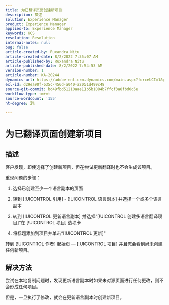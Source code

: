 ```yaml
---
title: 为已翻译页面创建新项目
description: 描述
solution: Experience Manager
product: Experience Manager
applies-to: Experience Manager
keywords: KCS
resolution: Resolution
internal-notes: null
bug: false
article-created-by: Ruxandra Nitu
article-created-date: 8/2/2022 7:35:07 AM
article-published-by: Ruxandra Nitu
article-published-date: 8/2/2022 7:54:53 AM
version-number: 1
article-number: KA-20244
dynamics-url: https://adobe-ent.crm.dynamics.com/main.aspx?forceUCI=1&pagetype=entityrecord&etn=knowledgearticle&id=113b629f-3512-ed11-b83d-0022480867bd
exl-id: d29ea90f-635c-456d-a040-a2051d499c48
source-git-commit: bd49fbd51210aae11b5b1084b7ffcf3a8fbd0d5e
workflow-type: tm+mt
source-wordcount: '155'
ht-degree: 2%

---
```


# 为已翻译页面创建新项目

## 描述


客户发现，即使选择了创建新项目，但在尝试更新翻译时也不会生成该项目。

重现问题的步骤：

1. 选择已创建至少一个语言副本的页面

2. 转到 [!UICONTROL 引用] - [!UICONTROL 语言副本] 并选择一个或多个语言副本

3. 转到 [!UICONTROL 更新语言副本] 并选择“[!UICONTROL 创建多语言翻译项目]”在 [!UICONTROL 项目] 选项卡

4. 将标题添加到项目并单击“[!UICONTROL 更新]&quot;

转到 [!UICONTROL 作者] 起始页 —  [!UICONTROL 项目] 并且您会看到尚未创建任何新项目。


## 解决方法


尝试在本地复制问题时，发现更新语言副本时如果未对源页面进行任何更改，则不会形成任何项目。

但是，一旦执行了修改，就会在更新语言副本时创建新项目。
